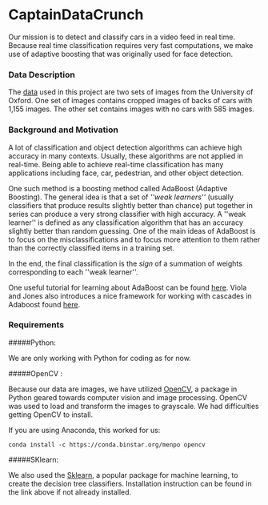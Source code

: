 CaptainDataCrunch
===============
Our mission is to detect and classify cars in a video feed in real time.
Because real time classification requires very fast computations, we make use of 
adaptive boosting that was originally used for face detection.

### Data Description

The [data](http://www.robots.ox.ac.uk/~vgg/data3.html) used in this project are two sets of images from the University of Oxford. 
One set of images contains cropped images of backs of cars with 1,155 images. 
The other set contains images with no cars with 585 images.

### Background and Motivation

A lot of classification and object detection algorithms can achieve high accuracy in many contexts.
Usually, these algorithms are not applied in real-time. 
Being able to achieve real-time classification has many applications including face, car, pedestrian, and other object detection.

One such method is a boosting method called AdaBoost (Adaptive Boosting). The general idea is that a set of *''weak learners''* 
(usually classifiers that produce results slightly better than chance) 
put together in series can produce a very strong classifier with high accuracy. A ''weak learner'' 
is defined as any classification algorithm that has an accuracy slightly better than random guessing. 
One of the main ideas of AdaBoost is to focus on the misclassifications and to focus more attention to 
them rather than the correctly classified items in a training set.

In the end, the final classification is the *sign* of a summation of weights corresponding to each ''weak learner''.

One useful tutorial for learning about AdaBoost can be found [here](http://cseweb.ucsd.edu/~yfreund/papers/IntroToBoosting.pdf). 
Viola and Jones also introduces a nice framework for working with cascades in Adaboost found [here](https://www.cs.cmu.edu/~efros/courses/LBMV07/Papers/viola-cvpr-01.pdf).

### Requirements

#####Python:

We are only working with Python for coding as for now. 

#####OpenCV : 

Because our data are images, we have utilized [OpenCV](http://opencv.org/downloads.html), a package in Python geared towards 
computer vision and image processing. OpenCV was used to load and transform the images to grayscale. We had difficulties getting 
OpenCV to install. 

If you are using Anaconda, this worked for us:

    conda install -c https://conda.binstar.org/menpo opencv


#####SKlearn:

We also used the [Sklearn](http://scikit-learn.org/stable/install.html), a popular package for machine learning, to create the decision tree classifiers. 
Installation instruction can be found in the link above if not already installed.
